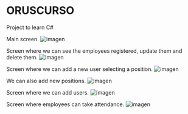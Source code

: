 # ORUSCURSO
Project to learn C#

Main screen.
![imagen](https://github.com/vivianmunguia/ORUSCURSO/assets/15255979/1912af77-e2de-49e1-aa63-443e18e4e7b5)

Screen where we can see the employees registered, update them and delete them. 
![imagen](https://github.com/vivianmunguia/ORUSCURSO/assets/15255979/5a6122bd-d8cf-40b6-bac8-16c22b50d15c)

Screen where we can add a new user selecting a position. 
![imagen](https://github.com/vivianmunguia/ORUSCURSO/assets/15255979/44886eda-b98c-44c3-a6ed-afcc3b355112)

We can also add new positions.
![imagen](https://github.com/vivianmunguia/ORUSCURSO/assets/15255979/13c3c285-3255-418c-9fdd-8b99753437da)

Screen where we can add users.
![imagen](https://github.com/vivianmunguia/ORUSCURSO/assets/15255979/4af60d16-2eb1-45b6-8a19-206138b4f84f)

Screen where employees can take attendance.
![imagen](https://github.com/vivianmunguia/ORUSCURSO/assets/15255979/77954a80-9c46-4ea0-adc3-c1d738930370)
